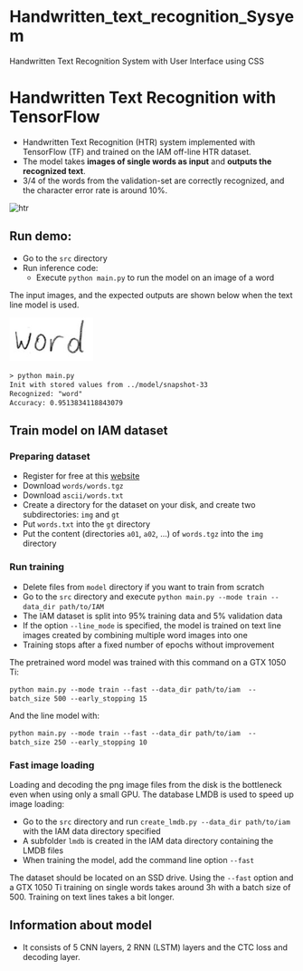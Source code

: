 # Handwritten_text_recognition_Sysyem
Handwritten Text Recognition System with User Interface using CSS
# Handwritten Text Recognition with TensorFlow

- Handwritten Text Recognition (HTR) system implemented with TensorFlow (TF) and trained on the IAM off-line HTR dataset.
- The model takes **images of single words as input** and **outputs the recognized text**.
- 3/4 of the words from the validation-set are correctly recognized, and the character error rate is around 10%.

![htr](./doc/htr.png)

## Run demo:

- Go to the `src` directory
- Run inference code:
  - Execute `python main.py` to run the model on an image of a word

The input images, and the expected outputs are shown below when the text line model is used.

![test](./data/word.png)

```
> python main.py
Init with stored values from ../model/snapshot-33
Recognized: "word"
Accuracy: 0.9513834118843079
```

## Train model on IAM dataset

### Preparing dataset

- Register for free at this [website](http://www.fki.inf.unibe.ch/databases/iam-handwriting-database)
- Download `words/words.tgz`
- Download `ascii/words.txt`
- Create a directory for the dataset on your disk, and create two subdirectories: `img` and `gt`
- Put `words.txt` into the `gt` directory
- Put the content (directories `a01`, `a02`, ...) of `words.tgz` into the `img` directory

### Run training

- Delete files from `model` directory if you want to train from scratch
- Go to the `src` directory and execute `python main.py --mode train --data_dir path/to/IAM`
- The IAM dataset is split into 95% training data and 5% validation data
- If the option `--line_mode` is specified,
  the model is trained on text line images created by combining multiple word images into one
- Training stops after a fixed number of epochs without improvement

The pretrained word model was trained with this command on a GTX 1050 Ti:

```
python main.py --mode train --fast --data_dir path/to/iam  --batch_size 500 --early_stopping 15
```

And the line model with:

```
python main.py --mode train --fast --data_dir path/to/iam  --batch_size 250 --early_stopping 10
```

### Fast image loading

Loading and decoding the png image files from the disk is the bottleneck even when using only a small GPU.
The database LMDB is used to speed up image loading:

- Go to the `src` directory and run `create_lmdb.py --data_dir path/to/iam` with the IAM data directory specified
- A subfolder `lmdb` is created in the IAM data directory containing the LMDB files
- When training the model, add the command line option `--fast`

The dataset should be located on an SSD drive.
Using the `--fast` option and a GTX 1050 Ti training on single words takes around 3h with a batch size of 500.
Training on text lines takes a bit longer.

## Information about model

- It consists of 5 CNN layers, 2 RNN (LSTM) layers and the CTC loss and decoding layer.

